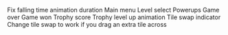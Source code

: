 Fix falling time animation duration
Main menu
Level select
Powerups
Game over
Game won
Trophy score
Trophy level up animation
Tile swap indicator
Change tile swap to work if you drag an extra tile across
